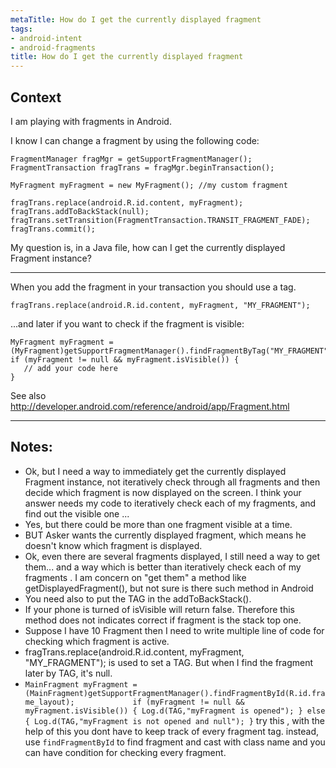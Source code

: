 ```yaml
---
metaTitle: How do I get the currently displayed fragment
tags:
- android-intent
- android-fragments
title: How do I get the currently displayed fragment
---
```


## Context

I am playing with fragments in Android.


I know I can change a fragment by using the following code:



```
FragmentManager fragMgr = getSupportFragmentManager();
FragmentTransaction fragTrans = fragMgr.beginTransaction();

MyFragment myFragment = new MyFragment(); //my custom fragment

fragTrans.replace(android.R.id.content, myFragment);
fragTrans.addToBackStack(null);
fragTrans.setTransition(FragmentTransaction.TRANSIT_FRAGMENT_FADE);
fragTrans.commit();

```

My question is, in a Java file, how can I get the currently displayed Fragment instance?



---

When you add the fragment in your transaction you should use a tag.



```
fragTrans.replace(android.R.id.content, myFragment, "MY_FRAGMENT");

```

...and later if you want to check if the fragment is visible:



```
MyFragment myFragment = (MyFragment)getSupportFragmentManager().findFragmentByTag("MY_FRAGMENT");
if (myFragment != null && myFragment.isVisible()) {
   // add your code here
}

```

See also <http://developer.android.com/reference/android/app/Fragment.html>



---

## Notes:

- Ok, but I need a way to immediately get the currently displayed Fragment instance, not iteratively check through all fragments and then decide which fragment is now displayed on the screen. I think your answer needs my code to iteratively check each of my fragments, and find out the visible one ...
- Yes, but there could be more than one fragment visible at a time.
- BUT Asker wants the currently displayed fragment, which means he doesn't know which fragment is displayed.
- Ok, even there are several fragments displayed, I still need a way to get them... and a way which is better than iteratively check each of my fragments . I am concern on "get them" a method like getDisplayedFragment(), but not sure is there such method in Android
- You need also to put the TAG in the addToBackStack().
- If your phone is turned of isVisible will return false. Therefore this method does not indicates correct if fragment is the stack top one.
- Suppose I have 10 Fragment then I need to write multiple line of code for checking which fragment is active.
- fragTrans.replace(android.R.id.content, myFragment, "MY_FRAGMENT"); is used to set a TAG. But when I find the fragment later by TAG, it's null.
- `MainFragment myFragment = (MainFragment)getSupportFragmentManager().findFragmentById(R.id.frame_layout);            
if (myFragment != null && myFragment.isVisible())
            {
                Log.d(TAG,"myFragment is opened");
            }
            else
            {
                Log.d(TAG,"myFragment is not opened and null");
            }`  try this , with the help of this you dont have to keep track of every fragment tag. instead, use `findFragmentById` to find fragment and cast with class name and you can have condition for checking every fragment.
